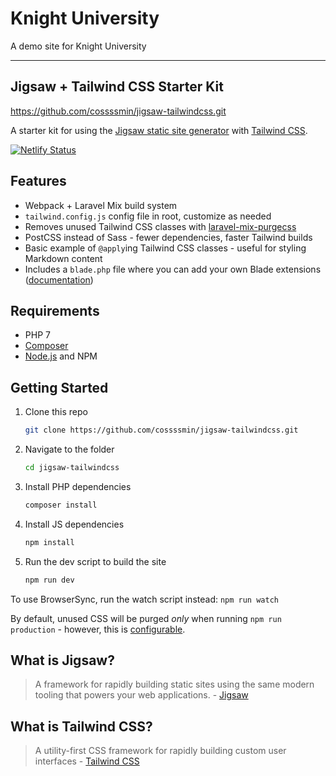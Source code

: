 # Knight University

A demo site for Knight University

------------------------------------

## Jigsaw + Tailwind CSS Starter Kit
https://github.com/cossssmin/jigsaw-tailwindcss.git

A starter kit for using the [Jigsaw static site generator](http://jigsaw.tighten.co/) with [Tailwind CSS](https://tailwindcss.com/).

[![Netlify Status](https://api.netlify.com/api/v1/badges/573deda7-3b57-4e11-aab4-e2e87f9cddce/deploy-status)](https://app.netlify.com/sites/jigsaw-tailwindcss/deploys)

## Features

- Webpack + Laravel Mix build system
- `tailwind.config.js` config file in root, customize as needed
- Removes unused Tailwind CSS classes with [laravel-mix-purgecss](https://github.com/spatie/laravel-mix-purgecss)
- PostCSS instead of Sass - fewer dependencies, faster Tailwind builds
- Basic example of `@apply`ing Tailwind CSS classes - useful for styling Markdown content
- Includes a `blade.php` file where you can add your own Blade extensions ([documentation](https://jigsaw.tighten.co/docs/content-blade/#extending-blade-with-custom-directives))

## Requirements

- PHP 7
- [Composer](https://getcomposer.org/)
- [Node.js](https://nodejs.org) and NPM

## Getting Started

1. Clone this repo

    ```sh
    git clone https://github.com/cossssmin/jigsaw-tailwindcss.git
    ```

2. Navigate to the folder

    ```sh
    cd jigsaw-tailwindcss
    ```

3. Install PHP dependencies
    ```sh
    composer install
    ```

4. Install JS dependencies
    ```sh
    npm install
    ```

5. Run the dev script to build the site

    ```sh
    npm run dev
    ```

To use BrowserSync, run the watch script instead: `npm run watch`

By default, unused CSS will be purged *only* when running `npm run production` - however, this is [configurable](https://github.com/spatie/laravel-mix-purgecss#usage).

## What is Jigsaw?

> A framework for rapidly building static sites using the same modern tooling that powers your web applications. - [Jigsaw](http://jigsaw.tighten.co/)

## What is Tailwind CSS?

> A utility-first CSS framework for rapidly building custom user interfaces - [Tailwind CSS](https://tailwindcss.com/)
